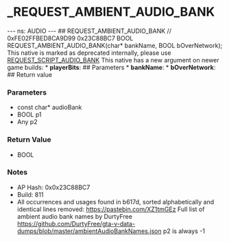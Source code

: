 # _REQUEST_AMBIENT_AUDIO_BANK

--- ns: AUDIO --- ## REQUEST_AMBIENT_AUDIO_BANK  // 0xFE02FFBED8CA9D99 0x23C88BC7 BOOL REQUEST_AMBIENT_AUDIO_BANK(char* bankName, BOOL bOverNetwork);  This native is marked as deprecated internally, please use [REQUEST_SCRIPT_AUDIO_BANK](#_0x2F844A8B08D76685)  This native has a new argument on newer game builds: * **playerBits**:  ## Parameters * **bankName**: * **bOverNetwork**:  ## Return value

### Parameters
* const char* audioBank
* BOOL p1
* Any p2

### Return Value
* BOOL

### Notes
* AP Hash: 0x0x23C88BC7
* Build: 811
* All occurrences and usages found in b617d, sorted alphabetically and identical lines removed: https://pastebin.com/XZ1tmGEz
Full list of ambient audio bank names by DurtyFree https://github.com/DurtyFree/gta-v-data-dumps/blob/master/ambientAudioBankNames.json
p2 is always -1

